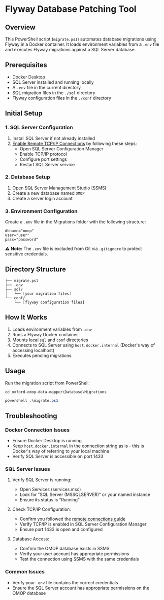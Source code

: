 # Flyway Database Patching Tool

## Overview
This PowerShell script (`migrate.ps1`) automates database migrations using Flyway in a Docker container. It loads environment variables from a `.env` file and executes Flyway migrations against a SQL Server database.

## Prerequisites
- Docker Desktop
- SQL Server installed and running locally
- A `.env` file in the current directory
- SQL migration files in the `./sql` directory
- Flyway configuration files in the `./conf` directory

## Initial Setup

### 1. SQL Server Configuration
1. Install SQL Server if not already installed
2. [Enable Remote TCP/IP Connections](https://legacysupport.timextender.com/hc/en-us/articles/360042584612-Enable-Remote-Connections-to-SQL-Server-using-IP-address) by following these steps:
   - Open SQL Server Configuration Manager
   - Enable TCP/IP protocol
   - Configure port settings
   - Restart SQL Server service

### 2. Database Setup
1. Open SQL Server Management Studio (SSMS)
2. Create a new database named `OMOP`
3. Create a server login account

### 3. Environment Configuration
Create a `.env` file in the Migrations folder with the following structure:
```
dbname="omop"
user="user"
pass="password"
```

⚠️ **Note:** The `.env` file is excluded from Git via `.gitignore` to protect sensitive credentials.

## Directory Structure
```
├── migrate.ps1
├── .env
├── sql/
│   └── [your migration files]
└── conf/
    └── [flyway configuration files]
```

## How It Works
1. Loads environment variables from `.env`
2. Runs a Flyway Docker container
3. Mounts local `sql` and `conf` directories
4. Connects to SQL Server using `host.docker.internal` (Docker's way of accessing localhost)
5. Executes pending migrations

## Usage
Run the migration script from PowerShell:

```
cd oxford-omop-data-mapper\Database\Migrations
```

```powershell
powershell .\migrate.ps1
```

## Troubleshooting

### Docker Connection Issues
- Ensure Docker Desktop is running
- Keep `host.docker.internal` in the connection string as is - this is Docker's way of referring to your local machine
- Verify SQL Server is accessible on port 1433

### SQL Server Issues
1. Verify SQL Server is running:
   - Open Services (services.msc)
   - Look for "SQL Server (MSSQLSERVER)" or your named instance
   - Ensure its status is "Running"

2. Check TCP/IP Configuration:
   - Confirm you followed the [remote connections guide](https://legacysupport.timextender.com/hc/en-us/articles/360042584612-Enable-Remote-Connections-to-SQL-Server-using-IP-address)
   - Verify TCP/IP is enabled in SQL Server Configuration Manager
   - Ensure port 1433 is open and configured

3. Database Access:
   - Confirm the OMOP database exists in SSMS
   - Verify your user account has appropriate permissions
   - Test the connection using SSMS with the same credentials

### Common Issues
- Verify your `.env` file contains the correct credentials
- Ensure the SQL Server account has appropriate permissions on the OMOP database
